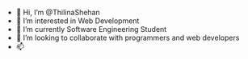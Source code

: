 - 👋 Hi, I’m @ThilinaShehan
- 👀 I’m interested in Web Development
- 🌱 I’m currently Software Engineering Student
- 💞️ I’m looking to collaborate with programmers and web developers
- 📫

<!---
ThilinaShehan/ThilinaShehan is a ✨ special ✨ repository because its `README.md` (this file) appears on your GitHub profile.
You can click the Preview link to take a look at your changes.
--->
